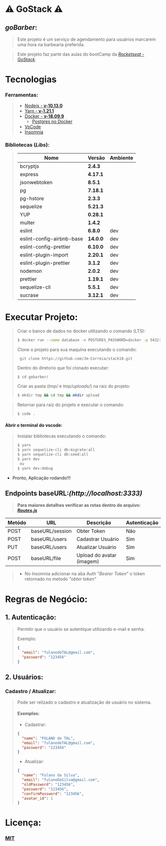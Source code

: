 # :warning: GoStack :warning:

## *goBarber*:

> Este projeto é um serviço de agendamento para usuários marcarem uma hora na barbearia preferida.


> Este projeto faz parte das aulas do bootCamp da *[Rocketseat - GoStack](https://rocketseat.com.br/gostack)*.


# Tecnologias

### Ferramentas:
> - [Nodejs - **v-10.13.0**](https://nodejs.org/en/)
> - [Yarn - **v-1.21.1**](https://yarnpkg.com/)
> - [Docker - **v-18.09.9**](https://www.docker.com/get-started)
>   - [Postgres no Docker](https://hub.docker.com/_/postgres)
> - [VsCode](https://code.visualstudio.com/)
> - [Insomnia](https://insomnia.rest/)

### Bibliotecas (*Libs*):
>  | Nome | Versão | Ambiente |
>  |------|-------|--------- |
>  |bcryptjs| __2.4.3__ | |
> |express | __4.17.1__ | |
> | jsonwebtoken | __8.5.1__| |
> | pg | __7.18.1__| |
> | pg-hstore | __2.3.3__| |
> | sequelize |  __5.21.3__ | |
> | YUP |  __0.28.1__ | |
> | multer |  __1.4.2__ | |
> |eslint| __6.8.0__|dev|
> |eslint-config-airbnb-base|__14.0.0__|dev|
> |eslint-config-prettier|__6.10.0__|dev|
> |eslint-plugin-import|__2.20.1__|dev|
> |eslint-plugin-prettier|__3.1.2__|dev|
> |nodemon| __2.0.2__| dev|
> |prettier| __1.19.1__| dev|
> |sequelize-cli|__5.5.1__| dev|
> |sucrase|__3.12.1__| dev|

# Executar Projeto:

> Criar o banco de dados no docker utilizando o comando (LTS):
> ```sh
> $ docker run --name database -e POSTGRES_PASSWORD=docker -p 5432:5432 -d postgres
> ```
> Clone o projeto para sua maquina executando o comando:
> ```Git
>  git clone https://github.com/Jm-Correia/stack10.git
> ```
> Dentro do diretorio que foi clonado executar:
> ```sh
> $ cd gobarber/
>```
> Criar as pasta (*tmp/* e *tmp/uploads/*) na raiz do projeto:
> ```sh
> $ mkdir tmp && cd tmp && mkdir upload
> ```

> Retornar para raiz do projeto e executar o comando:
> ```sh
> $ code .
> ```

#### Abrir o terminal do vscode:

> Instalar bibliotecas executando o comando:
> ```sh
> $ yarn
> $ yarn sequelize-cli db:migrate:all
> $ yarn sequelize-cli db:seed:all
> $ yarn dev
>  ou
> $ yarn dev:debug
> ```
- Pronto, Aplicação rodando!!!

## Endpoints baseURL:*(http://localhost:3333)*

> __Para maiores detalhes verificar as rotas dentro do arquivo: [*Routes.js*](src/router.js)__

|Metódo| URL| Descrição | Autenticação |
|---- |---- | ---------|------ |
|POST |baseURL/session| Obter Token | Não |
|POST |baseURL/users| Cadastrar Usuário| Sim |
|PUT |baseURL/users | Atualizar Usuário| Sim |
|POST |baseURL/file| Upload do avatar (imagem)| Sim |


>  - No Insomnia adicionar na aba Auth "*Bearer Token*" o token retornado no metodo *"obter token"*

# Regras de Negócio:

## 1. Autenticação:

> Permitir que o usuário se autentique utilizando e-mail e senha.
>
> Exemplo:
> ```JSON
>{
>   "email": "fulanodeTAL@gmail.com",
>	"password": "123456"
>}
>```

## 2. Usuários:

### Cadastro / Atualizar:

> Pode ser relizado o cadastro e atualização de usuário no sistema.
>
>
>  #### Exemplos:
>  - Cadastrar:
>
> ```JSON
>{
>	"name": "FULANO de TAL",
>	"email": "fulanodeTAL@gmail.com",
>	"password": "123456"
>}
> ```
> - Atualizar:
> ``` JSON
> {
>   "name": "Fulano da Silva",
>	"email": "fulanoDaSilva@gmail.com",
>	"oldPassword": "123456",
>	"password": "123456",
>	"confirmPassword": "123456",
>	"avatar_id": 1
>}
> ```

# Licença:

### [MIT](https://opensource.org/licenses/MIT)
